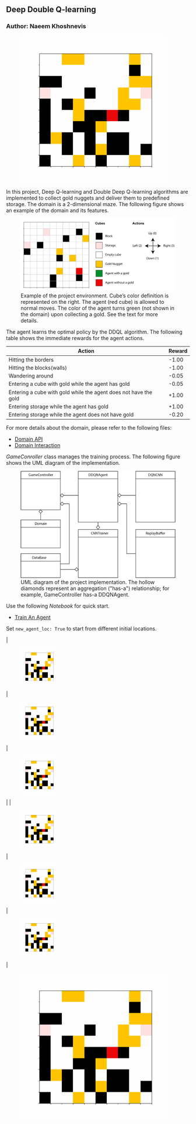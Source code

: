 ## Deep Double Q-learning
### Author: Naeem Khoshnevis

<figure class="image">
<!-- ![DQlearning Demo](figures/animation_20201003101019.gif) -->
<img src="figures/animation_20201003101019.gif" width="400">
</figure>

In this project, Deep Q-learning and Double Deep Q-learning algorithms are implemented to collect gold nuggets and deliver them to predefined storage. The domain is a 2-dimensional maze. The following figure shows an example of the domain and its features.


<figure class="image">
  <img src="figures/domain_example.png" alt="figures/domain_example.png" width="600">
  <figcaption>Example of the project environment. Cube’s color definition is represented on the right. The agent (red cube) is allowed to normal moves. The color of the agent turns green (not shown in the domain) upon collecting a gold. See the text for more details.</figcaption>
</figure>

The agent learns the optimal policy by the DDQL algorithm. The following table shows the immediate rewards for the agent actions. 


|                             Action                                |  Reward | 
| ----------------------------------------------------------------- | ------- |
| Hitting the borders                                               |   -1.00 |
| Hitting the blocks(walls)                                         |   -1.00 |
| Wandering around                                                  |   -0.05 |
| Entering a cube with gold while the agent has gold                |   -0.05 |
| Entering a cube with gold while the agent does not have the gold  |   +1.00 |
| Entering storage while the agent has gold                         |   +1.00 |
| Entering storage while the agent does not have gold               |   -0.20 |

For more details about the domain, please refer to the following files:
- [Domain API](domain.py)
- [Domain Interaction](domain_prep.ipynb)

*GameConroller* class manages the training process. The following figure shows the UML diagram of the implementation. 

<figure class="image">
  <img src="figures/implementation.png" alt="figures/implementation.png" width="600">
  <figcaption>UML diagram of the project implementation. The hollow diamonds represent an aggregation ("has-a") relationship; for example, GameController has-a DDQNAgent.
  </figcaption>
</figure>

Use the following *Notebook* for quick start.
- [Train An Agent](train_an_agent.ipynb)

Set `new_agent_loc: True` to start from different initial locations.


|<figure class="image"><img src="figures/animation_20201003101019.gif" width="100"></figure>|<figure class="image"><img src="figures/animation_20201003101019.gif" width="100"></figure>|<figure class="image"><img src="figures/animation_20201003101019.gif" width="100"></figure>|
|<figure class="image"><img src="figures/animation_20201003101019.gif" width="100"></figure>|<figure class="image"><img src="figures/animation_20201003101019.gif" width="100"></figure>|<figure class="image"><img src="figures/animation_20201003101019.gif" width="100"></figure>|








<figure class="image">
<!-- ![DQlearning Demo](figures/animation_20201003101019.gif) -->
<img src="figures/animation_20201003101019.gif" width="400">
</figure>
